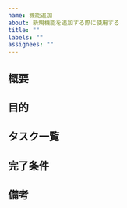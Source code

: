 ```yaml
---
name: 機能追加
about: 新規機能を追加する際に使用する
title: ""
labels: ""
assignees: ""
---
```


## 概要

<!-- 追加する機能の概要を記載  -->

## 目的

<!-- この機能を追加する目的を記載 -->

## タスク一覧

<!-- チェックリスト形式で記載 -->

## 完了条件

<!-- チェックリスト形式で記載 -->

## 備考

<!-- 備考を記載  -->
